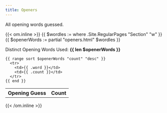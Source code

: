 ```yaml
---
title: Openers
---
```


All opening words guessed.

{{< om.inline >}}
  {{ $wordles := where .Site.RegularPages "Section" "w" }}
  {{ $openerWords := partial "openers.html" $wordles }}

  <p>Distinct Opening Words Used: <strong>{{ len $openerWords }}</strong></p>

  <table>
    <tr>
      <th>Opening Guess</th>
      <th>Count</th>
    </tr>

    {{ range sort $openerWords "count" "desc" }}
      <tr>
        <td>{{ .word }}</td>
        <td>{{ .count }}</td>
      </tr>
    {{ end }}
  </table>
{{< /om.inline >}}
